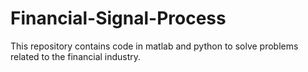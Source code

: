 # Financial-Signal-Process
This repository contains code in matlab and python to solve problems related to the financial industry. 
